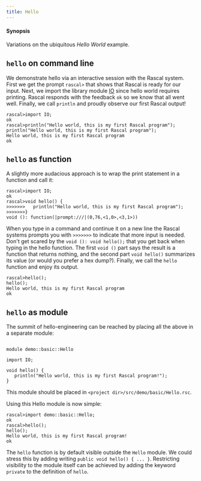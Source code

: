 ```yaml
---
title: Hello
---
```


#### Synopsis

Variations on the ubiquitous _Hello World_ example.

##  `hello` on command line 


We demonstrate hello via an interactive session with the Rascal system. First we get the prompt `rascal>` that shows that Rascal is ready for our input. 
Next, we import the library module [IO](../../../Library/IO.md) since hello world requires printing. Rascal responds with the feedback `ok` so we know that all went well. Finally, we call `println` and proudly observe our first Rascal output!

```rascal-shell
rascal>import IO;
ok
rascal>println("Hello world, this is my first Rascal program");
println("Hello world, this is my first Rascal program");
Hello world, this is my first Rascal program
ok
```

##  `hello` as function 


A slightly more audacious approach is to wrap the print statement in a function and call it:

```rascal-shell
rascal>import IO;
ok
rascal>void hello() {
>>>>>>>   println("Hello world, this is my first Rascal program");
>>>>>>>}
void (): function(|prompt:///|(0,76,<1,0>,<3,1>))
```
When you type in a command and continue it on a new line 
the Rascal systems prompts you with `>>>>>>>` to 
indicate that more input is needed. Don't get scared by 
the `void (): void hello();` that you get back 
when typing in the hello function. The first 
`void ()` part says the result is a function that 
returns nothing, and the second part 
`void hello()` summarizes its value 
(or would you prefer a hex dump?).
Finally, we call the `hello` function and enjoy its output.

```rascal-shell
rascal>hello();
hello();
Hello world, this is my first Rascal program
ok
```

##  `hello` as module 

The summit of hello-engineering can be reached by placing all the above in a separate module:


```rascal

module demo::basic::Hello

import IO;

void hello() {
   println("Hello world, this is my first Rascal program!");
}

```

This module should be placed in `<project dir>/src/demo/basic/Hello.rsc`.

Using this Hello module is now simple:


```rascal-shell
rascal>import demo::basic::Hello;
ok
rascal>hello();
hello();
Hello world, this is my first Rascal program!
ok
```

The `hello` function is by default visible outside the `Hello` module.
We could stress this by adding writing `public void hello() { ... }`.
Restricting visibility to the module itself can be achieved by adding the keyword `private`
to the definition of `hello`.


